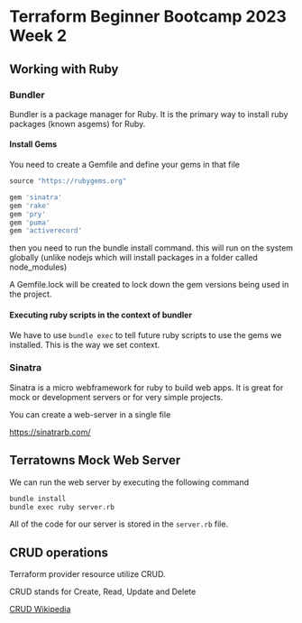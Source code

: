 # Terraform Beginner Bootcamp 2023 Week 2

## Working with Ruby

### Bundler

Bundler is a package manager for Ruby. It is the primary way to install ruby packages (known asgems) for Ruby.

#### Install Gems

You need to create a Gemfile and define your gems in that file

```r
source "https://rubygems.org"

gem 'sinatra'
gem 'rake'
gem 'pry'
gem 'puma'
gem 'activerecord'
```

then you need to run the bundle install command. this will run on the system globally (unlike nodejs which will install packages in a folder called node_modules)

A Gemfile.lock will be created to lock down the gem versions being used in the project.

#### Executing ruby scripts in the context of bundler

We have to use `bundle exec` to tell future ruby scripts to use the gems we installed. This is the way we set context.

### Sinatra

Sinatra is a micro webframework for ruby to build web apps. It is great for mock or development servers or for very simple projects.

You can create a web-server in a single file

https://sinatrarb.com/

## Terratowns Mock Web Server

We can run the web server by executing the following command

```r
bundle install
bundle exec ruby server.rb
```

All of the code for our server is stored in the `server.rb` file.

## CRUD operations

Terraform provider resource utilize CRUD. 

CRUD stands for Create, Read, Update and Delete

[CRUD Wikipedia](https://en.wikipedia.org/wiki/Create,_read,_update_and_delete#:~:text=In%20computer%20programming%2C%20create%2C%20read,computer%2Dbased%20forms%20and%20reports.)
